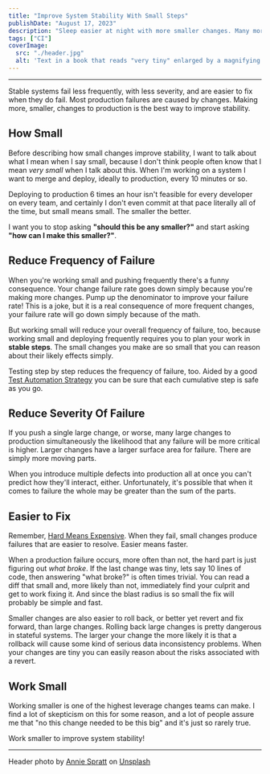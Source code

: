 ```yaml
---
title: "Improve System Stability With Small Steps"
publishDate: "August 17, 2023"
description: "Sleep easier at night with more smaller changes. Many more. More than you think. And small. Smaller than you think."
tags: ["CI"]
coverImage:
  src: "./header.jpg"
  alt: 'Text in a book that reads "very tiny" enlarged by a magnifying glass.'
---
```


---

Stable systems fail less frequently, with less severity, and are easier to fix when they do fail. Most production failures are caused by changes. Making more, smaller, changes to production is the best way to improve stability.

## How Small

Before describing how small changes improve stability, I want to talk about what I mean when I say small,
because I don't think people often know that I mean _very small_ when I talk about this. When I'm working
on a system I want to merge and deploy, ideally to production, every 10 minutes or so.

Deploying to production 6 times an hour isn't feasible for every developer on every team, and certainly
I don't even commit at that pace literally all of the time, but small means small. The smaller the better.

I want you to stop asking **"should this be any smaller?"** and start asking **"how can I make this smaller?"**.

## Reduce Frequency of Failure

When you're working small and pushing frequently there's a funny consequence. Your change failure rate goes down
simply because you're making more changes. Pump up the denominator to improve your failure rate! This is a joke,
but it is a real consequence of more frequent changes, your failure rate will go down simply because of the math.

But working small will reduce your overall frequency of failure, too, because working small and deploying frequently
requires you to plan your work in **stable steps**. The small changes you make are so small that you can
reason about their likely effects simply.

Testing step by step reduces the frequency of failure, too. Aided by a good [Test Automation Strategy](https://synapsestudios.com/learn/test-automation-strategy/) you can be sure that each cumulative step is safe as you go.

## Reduce Severity Of Failure

If you push a single large change, or worse, many large changes to production simultaneously the likelihood that
any failure will be more critical is higher. Larger changes have a larger surface area for failure. There
are simply more moving parts.

When you introduce multiple defects into production all at once you can't predict how they'll interact, either.
Unfortunately, it's possible that when it comes to failure the whole may be greater than the sum of the parts.

## Easier to Fix

Remember, [Hard Means Expensive](/posts/hard-is-expensive/). When they fail, small changes produce failures that
are easier to resolve. Easier means faster.

When a production failure occurs, more often than not, the hard part is just figuring out _what broke_. If the
last change was tiny, lets say 10 lines of code, then answering "what broke?" is often times trivial. You can
read a diff that small and, more likely than not, immediately find your culprit and get to work fixing it. And
since the blast radius is so small the fix will probably be simple and fast.

Smaller changes are also easier to roll back, or better yet revert and fix forward, than large changes. Rolling
back large changes is pretty dangerous in stateful systems. The larger your change the more likely it is that
a rollback will cause some kind of serious data inconsistency problems. When your changes are tiny you can
easily reason about the risks associated with a revert.

## Work Small

Working smaller is one of the highest leverage changes teams can make. I find a lot of skepticism on this for
some reason, and a lot of people assure me that "no this change needed to be this big" and it's just so rarely true.

Work smaller to improve system stability!

---

Header photo by <a href="https://unsplash.com/@anniespratt?utm_source=unsplash&utm_medium=referral&utm_content=creditCopyText">Annie Spratt</a> on <a href="https://unsplash.com/photos/eIlJ2CtQezU?utm_source=unsplash&utm_medium=referral&utm_content=creditCopyText">Unsplash</a>
